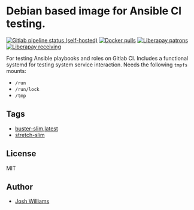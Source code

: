 # Debian based image for Ansible CI testing.
[![Gitlab pipeline status (self-hosted)](https://git.dubzland.net/dubzland/docker-ci-debian/badges/buster-slim/pipeline.svg)](https://git.dubzland.net/dubzland/docker-ci-debian)
[![Docker pulls](https://img.shields.io/docker/pulls/jdubz/docker-ci-debian.svg?maxAge=2592000)](https://hub.docker.com/r/jdubz/docker-ci-debian/)
[![Liberapay patrons](https://img.shields.io/liberapay/patrons/jdubz)](https://liberapay.com/jdubz/donate)
[![Liberapay receiving](https://img.shields.io/liberapay/receives/jdubz)](https://liberapay.com/jdubz/donate)

For testing Ansible playbooks and roles on Gitlab CI. Includes a functional
systemd for testing system service interaction.  Needs the following `tmpfs`
mounts:

* `/run`
* `/run/lock`
* `/tmp`

## Tags

- [buster-slim,latest](https://git.dubzland.net/dubzland/docker-ci-debian/blob/buster-slim/Dockerfile)
- [stretch-slim](https://git.dubzland.net/dubzland/docker-ci-debian/blob/stretch-slim/Dockerfile)

## License

MIT

## Author

* [Josh Williams](https://dubzland.net)

